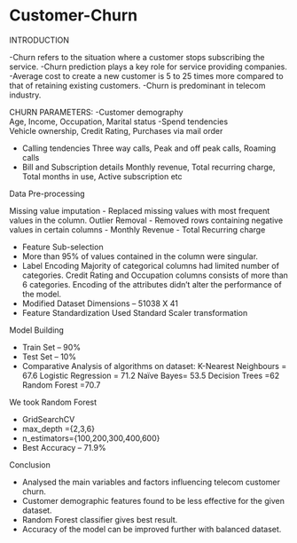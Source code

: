 # Customer-Churn

INTRODUCTION

 -Churn refers to the situation where a customer stops subscribing the service.
 -Churn prediction plays a key role for service providing companies.
 -Average cost to create a new customer is 5 to 25 times more compared to that of retaining existing customers.
 -Churn is predominant in telecom industry.
 
 CHURN PARAMETERS:
 -Customer demography    
		 Age, Income, Occupation, Marital status
 -Spend tendencies   
		Vehicle ownership, Credit Rating, Purchases via mail order
 - Calling tendencies 
	               Three way calls, Peak and off peak calls, Roaming calls
 - Bill and Subscription details
		 Monthly revenue, Total recurring charge,
		 Total months in use, Active subscription etc


Data Pre-processing

Missing value imputation
	- Replaced missing values with most frequent values in the column.
 Outlier Removal
    	- Removed rows containing negative values in certain columns 
		- Monthly Revenue
 		- Total Recurring charge
- Feature Sub-selection
- More than 95% of values contained in the column were singular.
- Label Encoding 
      Majority of categorical columns had limited number of categories.
      Credit Rating and Occupation columns consists of more than 6 categories. 
      Encoding of the attributes didn’t alter the performance of the model.  
- Modified Dataset Dimensions – 51038 X 41
- Feature Standardization
      Used Standard Scaler transformation
 

Model Building

- Train Set – 90%
- Test Set – 10%
- Comparative Analysis of algorithms on dataset: 
                K-Nearest Neighbours = 67.6
                Logistic Regression = 71.2
                Naïve Bayes= 53.5
                Decision Trees =62
                Random Forest =70.7

We took Random Forest
  - GridSearchCV
  - max_depth ={2,3,6}	
  - n_estimators={100,200,300,400,600}
  - Best Accuracy – 71.9%

 Conclusion
 - Analysed the main variables and factors influencing telecom customer churn. 
- Customer demographic features found to be less effective for the given dataset.
- Random Forest classifier gives best result.
- Accuracy of the model can be improved further with balanced dataset. 





